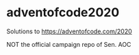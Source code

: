 # adventofcode2020
Solutions to https://adventofcode.com/2020

NOT the official campaign repo of Sen. AOC
